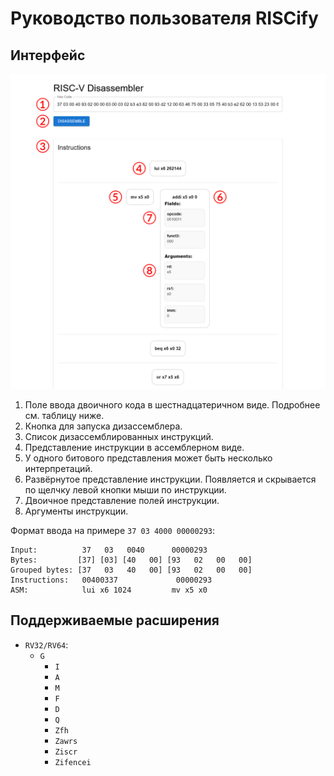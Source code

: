 # Руководство пользователя RISCify

## Интерфейс

![Изображение интерфейса](images/interface.png)

1. Поле ввода двоичного кода в шестнадцатеричном виде.
   Подробнее см. таблицу ниже. 
2. Кнопка для запуска дизассемблера.
3. Список дизассемблированных инструкций.
4. Представление инструкции в ассемблерном виде.
5. У одного битового представления может быть несколько 
   интерпретаций.
6. Развёрнутое представление инструкции. Появляется и
   скрывается по щелчку левой кнопки мыши по инструкции.
7. Двоичное представление полей инструкции.
8. Аргументы инструкции.

Формат ввода на примере `37 03 4000 00000293`:
```
Input:          37   03   0040      00000293
Bytes:         [37] [03] [40   00] [93   02   00   00]
Grouped bytes: [37   03   40   00] [93   02   00   00]
Instructions:   00400337             00000293
ASM:            lui x6 1024         mv x5 x0
```

## Поддерживаемые расширения

- `RV32/RV64`:
  - `G`
    - `I`
    - `A`
    - `M`
    - `F`
    - `D`
    - `Q`
    - `Zfh`
    - `Zawrs`
    - `Ziscr`
    - `Zifencei`
